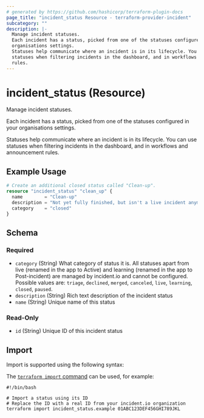 ```yaml
---
# generated by https://github.com/hashicorp/terraform-plugin-docs
page_title: "incident_status Resource - terraform-provider-incident"
subcategory: ""
description: |-
  Manage incident statuses.
  Each incident has a status, picked from one of the statuses configured in your
  organisations settings.
  Statuses help communicate where an incident is in its lifecycle. You can use
  statuses when filtering incidents in the dashboard, and in workflows and announcement
  rules.
---
```


# incident_status (Resource)

Manage incident statuses.

Each incident has a status, picked from one of the statuses configured in your
organisations settings.

Statuses help communicate where an incident is in its lifecycle. You can use
statuses when filtering incidents in the dashboard, and in workflows and announcement
rules.

## Example Usage

```terraform
# Create an additional closed status called "Clean-up".
resource "incident_status" "clean_up" {
  name        = "Clean-up"
  description = "Not yet fully finished, but isn't a live incident anymore."
  category    = "closed"
}
```

<!-- schema generated by tfplugindocs -->
## Schema

### Required

- `category` (String) What category of status it is. All statuses apart from live (renamed in the app to Active) and learning (renamed in the app to Post-incident) are managed by incident.io and cannot be configured. Possible values are: `triage`, `declined`, `merged`, `canceled`, `live`, `learning`, `closed`, `paused`.
- `description` (String) Rich text description of the incident status
- `name` (String) Unique name of this status

### Read-Only

- `id` (String) Unique ID of this incident status

## Import

Import is supported using the following syntax:

The [`terraform import` command](https://developer.hashicorp.com/terraform/cli/commands/import) can be used, for example:

```shell
#!/bin/bash

# Import a status using its ID
# Replace the ID with a real ID from your incident.io organization
terraform import incident_status.example 01ABC123DEF456GHI789JKL
```
